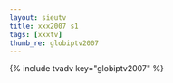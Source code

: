 ```yaml
--- 
layout: sieutv
title: xxx2007 s1
tags: [xxxtv]
thumb_re: globiptv2007
---
```

{% include tvadv key="globiptv2007" %} 
